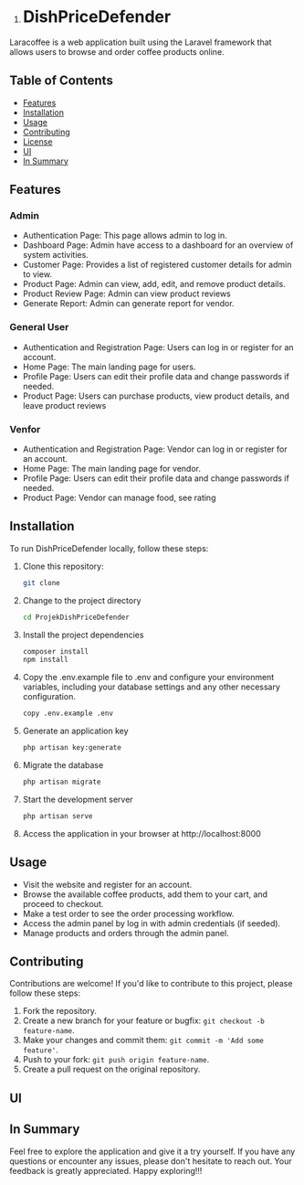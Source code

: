 1. # DishPriceDefender

Laracoffee is a web application built using the Laravel framework that allows users to browse and order coffee products online.

## Table of Contents

- [Features](#features)
- [Installation](#installation)
- [Usage](#usage)
- [Contributing](#contributing)
- [License](#license)
- [UI](#ui)
- [In Summary](#in-summary)


## Features
### Admin
- Authentication Page: This page allows admin to log in.
- Dashboard Page: Admin have access to a dashboard for an overview of system activities.
- Customer Page: Provides a list of registered customer details for admin to view.
- Product Page: Admin can view, add, edit, and remove product details.
- Product Review Page: Admin can view product reviews 
- Generate Report: Admin can generate report for vendor.


### General User
- Authentication and Registration Page: Users can log in or register for an account.
- Home Page: The main landing page for users.
- Profile Page: Users can edit their profile data and change passwords if needed.
- Product Page: Users can purchase products, view product details, and leave product reviews 

  
### Venfor 
- Authentication and Registration Page: Vendor can log in or register for an account.
- Home Page: The main landing page for vendor.
- Profile Page: Users can edit their profile data and change passwords if needed.
- Product Page: Vendor can manage food, see rating


## Installation

To run DishPriceDefender locally, follow these steps:

1. Clone this repository:

   ```bash
   git clone 
   ```
2. Change to the project directory
    ```bash
    cd ProjekDishPriceDefender
    ```
3. Install the project dependencies
    ```bash
    composer install
    npm install
    ```
4. Copy the .env.example file to .env and configure your environment variables, including your database settings and any other necessary configuration.
    ```bash
    copy .env.example .env
    ```
5. Generate an application key
    ```bash
    php artisan key:generate
    ```
6. Migrate the database
    ```bash
    php artisan migrate
    ```

8. Start the development server
    ```bash
    php artisan serve
    ```
9. Access the application in your browser at http://localhost:8000

## Usage
- Visit the website and register for an account.
- Browse the available coffee products, add them to your cart, and proceed to checkout.
- Make a test order to see the order processing workflow.
- Access the admin panel by log in with admin credentials (if seeded).
- Manage products and orders through the admin panel.

## Contributing
Contributions are welcome! If you'd like to contribute to this project, please follow these steps:
1. Fork the repository.
2. Create a new branch for your feature or bugfix: `git checkout -b feature-name`.
3. Make your changes and commit them: `git commit -m 'Add some feature'`.
4. Push to your fork: `git push origin feature-name`.
5. Create a pull request on the original repository.



## UI


## In Summary
 Feel free to explore the application and give it a try yourself. If you have any questions or encounter any issues, please don't hesitate to reach out. Your feedback is greatly appreciated. Happy exploring!!!
 
